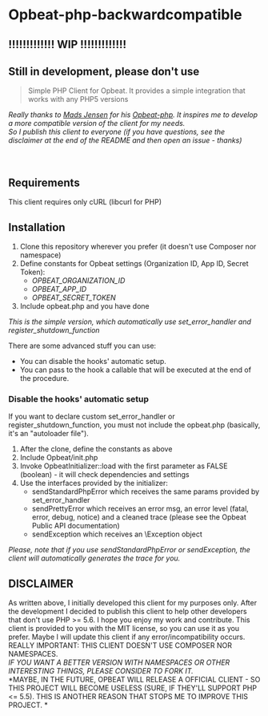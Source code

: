 Opbeat-php-backwardcompatible
=================

## !!!!!!!!!!!!! WIP !!!!!!!!!!!!! 
## Still in development, please don't use 

> Simple PHP Client for Opbeat. It provides a simple integration that works with any PHP5 versions

_Really thanks to [Mads Jensen](https://github.com/madsleejensen) for his [Opbeat-php](https://github.com/madsleejensen/opbeat-php). It inspires me to develop a more compatible version of the client for my needs._  
_So I publish this client to everyone (if you have questions, see the disclaimer at the end of the README and then open an issue - thanks)_
<br/>
<br/>
<br/>
## Requirements
This client requires only cURL (libcurl for PHP)

## Installation
1. Clone this repository wherever you prefer (it doesn't use Composer nor namespace)
2. Define constants for Opbeat settings (Organization ID, App ID, Secret Token):  
    * *OPBEAT_ORGANIZATION_ID*  
    * *OPBEAT_APP_ID*  
    * *OPBEAT_SECRET_TOKEN*  
3. Include opbeat.php and you have done
  
*This is the simple version, which automatically use set\_error\_handler and register\_shutdown\_function*  
  
There are some advanced stuff you can use:
* You can disable the hooks' automatic setup.
* You can pass to the hook a callable that will be executed at the end of the procedure.

### Disable the hooks' automatic setup
If you want to declare custom set\_error\_handler or register\_shutdown\_function, you must not include the opbeat.php (basically, it's 
an "autoloader file").  
1. After the clone, define the constants as above
2. Include Opbeat/init.php
3. Invoke OpbeatInitializer::load with the first parameter as FALSE (boolean) - it will check dependencies and settings
4. Use the interfaces provided by the initializer:
    * sendStandardPhpError which receives the same params provided by set\_error\_handler
    * sendPrettyError which receives an error msg, an error level (fatal, error, debug, notice) and a cleaned trace (please see the 
    Opbeat Public API documentation)
    * sendException which receives an \\Exception object

*Please, note that if you use sendStandardPhpError or sendException, the client will automatically generates the trace for you.*


## DISCLAIMER
As written above, I initially developed this client for my purposes only. After the development I decided to publish this client to help 
other developers that don't use PHP \>= 5.6. I hope you enjoy my work and contribute.
This client is provided to you with the MIT license, so you can use it as you prefer.
Maybe I will update this client if any error/incompatibility occurs.
REALLY IMPORTANT: THIS CLIENT DOESN'T USE COMPOSER NOR NAMESPACES.  
*IF YOU WANT A BETTER VERSION WITH NAMESPACES OR OTHER INTERESTING THINGS, PLEASE CONSIDER TO FORK IT.*  
*MAYBE, IN THE FUTURE, OPBEAT WILL RELEASE A OFFICIAL CLIENT - SO THIS PROJECT WILL BECOME USELESS (SURE, IF THEY'LL SUPPORT PHP \<= 5.5). 
THIS IS ANOTHER REASON THAT STOPS ME TO IMPROVE THIS PROJECT. *
